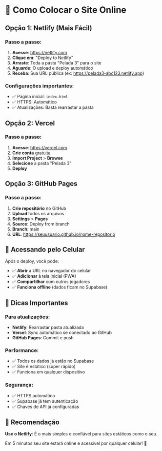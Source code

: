 # 🚀 Como Colocar o Site Online

## Opção 1: Netlify (Mais Fácil)

### Passo a passo:
1. **Acesse**: https://netlify.com
2. **Clique em**: "Deploy to Netlify"
3. **Arraste**: Toda a pasta "Pelada 3" para o site
4. **Aguarde**: O upload e deploy automático
5. **Receba**: Sua URL pública (ex: https://pelada3-abc123.netlify.app)

### Configurações importantes:
- ✅ Página inicial: `index.html`
- ✅ HTTPS: Automático
- ✅ Atualizações: Basta rearrastar a pasta

## Opção 2: Vercel

### Passo a passo:
1. **Acesse**: https://vercel.com
2. **Crie conta** gratuita
3. **Import Project** > **Browse**
4. **Selecione** a pasta "Pelada 3"
5. **Deploy**

## Opção 3: GitHub Pages

### Passo a passo:
1. **Crie repositório** no GitHub
2. **Upload** todos os arquivos
3. **Settings** > **Pages**
4. **Source**: Deploy from branch
5. **Branch**: main
6. **URL**: https://seuusuario.github.io/nome-repositorio

## 📱 Acessando pelo Celular

Após o deploy, você pode:
- ✅ **Abrir** a URL no navegador do celular
- ✅ **Adicionar** à tela inicial (PWA)
- ✅ **Compartilhar** com outros jogadores
- ✅ **Funciona offline** (dados ficam no Supabase)

## 🔧 Dicas Importantes

### Para atualizações:
- **Netlify**: Rearrastar pasta atualizada
- **Vercel**: Sync automático se conectado ao GitHub
- **GitHub Pages**: Commit e push

### Performance:
- ✅ Todos os dados já estão no Supabase
- ✅ Site é estático (super rápido)
- ✅ Funciona em qualquer dispositivo

### Segurança:
- ✅ HTTPS automático
- ✅ Supabase já tem autenticação
- ✅ Chaves de API já configuradas

## 🎯 Recomendação

**Use o Netlify**: É o mais simples e confiável para sites estáticos como o seu.

Em 5 minutos seu site estará online e acessível por qualquer celular! 🚀